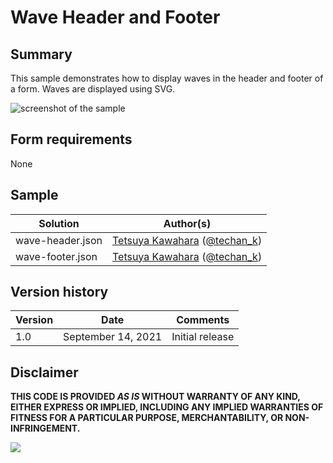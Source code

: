 # Wave Header and Footer

## Summary
This sample demonstrates how to display waves in the header and footer of a form. Waves are displayed using SVG.

![screenshot of the sample](./assets/screenshot.png)

## Form requirements

None

## Sample

Solution|Author(s)
--------|---------
wave-header.json | [Tetsuya Kawahara](https://github.com/tecchan1107) ([@techan_k](https://twitter.com/techan_k))
wave-footer.json | [Tetsuya Kawahara](https://github.com/tecchan1107) ([@techan_k](https://twitter.com/techan_k))

## Version history

Version |Date               |Comments
--------|-------------------|--------
1.0     |September 14, 2021 |Initial release

## Disclaimer
**THIS CODE IS PROVIDED *AS IS* WITHOUT WARRANTY OF ANY KIND, EITHER EXPRESS OR IMPLIED, INCLUDING ANY IMPLIED WARRANTIES OF FITNESS FOR A PARTICULAR PURPOSE, MERCHANTABILITY, OR NON-INFRINGEMENT.**

<img src="https://pnptelemetry.azurewebsites.net/list-formatting/form-samples/wave-header-footer" />